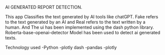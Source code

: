 AI GENERATED REPORT DETECTION.

This app Classifies the text generated by AI tools like chatGPT.
Fake refers to the text generated by an AI and Real refers to the text written by a human. And The ui has been implemented using the dash python library. 
Roberta-base-openai-detector Model has been used to detect ai generated texts.


Technology used
-Python
-plotly dash
-pandas
-plotly
